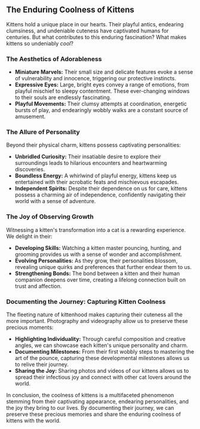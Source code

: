 ## The Enduring Coolness of Kittens

Kittens hold a unique place in our hearts. Their playful antics, endearing clumsiness, and undeniable cuteness have captivated humans for centuries.  But what contributes to this enduring fascination? What makes kittens so undeniably *cool*? 

###  The Aesthetics of Adorableness

* **Miniature Marvels:** Their small size and delicate features evoke a sense of vulnerability and innocence, triggering our protective instincts.  
* **Expressive Eyes:** Large, bright eyes convey a range of emotions, from playful mischief to sleepy contentment. These ever-changing windows to their souls are endlessly fascinating.
* **Playful Movements:** Their clumsy attempts at coordination, energetic bursts of play, and endearingly wobbly walks are a constant source of amusement.

###  The Allure of Personality

Beyond their physical charm, kittens possess captivating personalities:

* **Unbridled Curiosity:** Their insatiable desire to explore their surroundings leads to hilarious encounters and heartwarming discoveries. 
* **Boundless Energy:**  A whirlwind of playful energy, kittens keep us entertained with their acrobatic feats and mischievous escapades. 
* **Independent Spirits:**  Despite their dependence on us for care, kittens possess a charming air of independence,  confidently navigating their world with a sense of adventure. 

###  The Joy of Observing Growth

Witnessing a kitten's transformation into a cat is a rewarding experience. We delight in their:

* **Developing Skills:**  Watching a kitten master pouncing, hunting, and grooming provides us with a sense of wonder and accomplishment. 
* **Evolving Personalities:** As they grow, their personalities blossom, revealing unique quirks and preferences that further endear them to us.
* **Strengthening Bonds:** The bond between a kitten and their human companion deepens over time, creating a lifelong connection built on trust and affection. 

###  Documenting the Journey: Capturing Kitten Coolness

The fleeting nature of kittenhood makes capturing their cuteness all the more important.  Photography and videography allow us to preserve these precious moments:

* **Highlighting Individuality:**  Through careful composition and creative angles, we can showcase each kitten's unique personality and charm.
* **Documenting Milestones:**  From their first wobbly steps to mastering the art of the pounce, capturing these developmental milestones allows us to relive their journey.
* **Sharing the Joy:**  Sharing photos and videos of our kittens allows us to spread their infectious joy and connect with other cat lovers around the world.

In conclusion, the coolness of kittens is a multifaceted phenomenon stemming from their captivating appearance, endearing personalities, and the joy they bring to our lives.  By documenting their journey, we can preserve these precious memories and share the enduring coolness of kittens with the world. 

